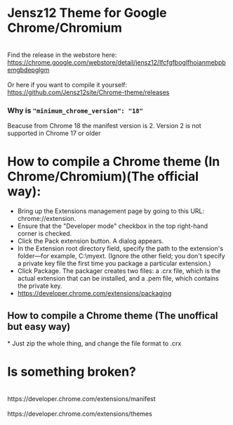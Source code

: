 Jensz12 Theme for Google Chrome/Chromium
============

<br>Find the release in the webstore here: https://chrome.google.com/webstore/detail/jensz12/lfcfgfboglfhoianmebpbemgbdepglgm</br>
<br>Or here if you want to compile it yourself: https://github.com/Jensz12site/Chrome-theme/releases</br>

<h3>Why is <code>"minimum_chrome_version": "18"</code></h3>
Beacuse from Chrome 18 the manifest version is 2. Version 2 is not supported in Chrome 17 or older

<h1>How to compile a Chrome theme (In Chrome/Chromium)(The official way):</h1>

* Bring up the Extensions management page by going to this URL:
chrome://extension.
* Ensure that the "Developer mode" checkbox in the top right-hand corner is checked.
* Click the Pack extension button. A dialog appears.
* In the Extension root directory field, specify the path to the extension's folder—for example, C:\myext. (Ignore the other field; you don't specify a private key file the first time you package a particular extension.)
* Click Package. The packager creates two files: a .crx file, which is the actual extension that can be installed, and a .pem file, which contains the private key.
* https://developer.chrome.com/extensions/packaging

<h2>How to compile a Chrome theme (The unoffical but easy way)</h2>
 * Just zip the whole thing, and change the file format to .crx

<h1>Is something broken?</h1>
<br>https://developer.chrome.com/extensions/manifest</br>
<br>https://developer.chrome.com/extensions/themes</br>
